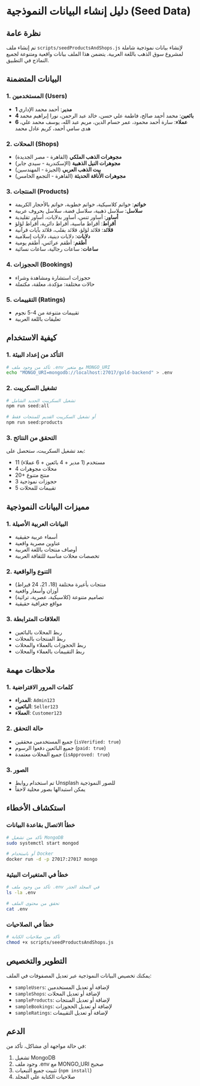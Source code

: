 # دليل إنشاء البيانات النموذجية (Seed Data)

## نظرة عامة

تم إنشاء ملف `scripts/seedProductsAndShops.js` لإنشاء بيانات نموذجية شاملة لمشروع سوق الذهب باللغة العربية. يتضمن هذا الملف بيانات واقعية ومتنوعة لجميع النماذج في التطبيق.

## البيانات المتضمنة

### 1. المستخدمين (Users)
- **1 مدير**: أحمد محمد الإداري
- **4 بائعين**: محمد أحمد صالح، فاطمة علي حسن، خالد عبد الرحمن، نورا إبراهيم محمد
- **6 عملاء**: سارة أحمد محمود، عمر حسام الدين، مريم عبد الله، يوسف محمد علي، هدى سامي أحمد، كريم عادل محمد

### 2. المحلات (Shops)
- **مجوهرات الذهب الملكي** (القاهرة - مصر الجديدة)
- **مجوهرات النيل الذهبية** (الإسكندرية - سيدي جابر)
- **بيت الذهب العربي** (الجيزة - المهندسين)
- **مجوهرات الأناقة الحديثة** (القاهرة - التجمع الخامس)

### 3. المنتجات (Products)
- **خواتم**: خواتم كلاسيكية، خواتم خطوبة، خواتم بالأحجار الكريمة
- **سلاسل**: سلاسل ذهبية، سلاسل فضة، سلاسل بحروف عربية
- **أساور**: أساور تنس، أساور بدلايات، أساور تقليدية
- **أقراط**: أقراط ماسية، أقراط دائرية، أقراط لؤلؤ
- **قلائد**: قلائد لؤلؤ، قلائد بقلب، قلائد بآيات قرآنية
- **دلايات**: دلايات دينية، دلايات إسلامية
- **أطقم**: أطقم عرائس، أطقم يومية
- **ساعات**: ساعات رجالية، ساعات نسائية

### 4. الحجوزات (Bookings)
- حجوزات استشارة ومشاهدة وشراء
- حالات مختلفة: مؤكدة، معلقة، مكتملة

### 5. التقييمات (Ratings)
- تقييمات متنوعة من 4-5 نجوم
- تعليقات باللغة العربية

## كيفية الاستخدام

### 1. التأكد من إعداد البيئة
```bash
# تأكد من وجود ملف .env مع متغير MONGO_URI
echo "MONGO_URI=mongodb://localhost:27017/gold-backend" > .env
```

### 2. تشغيل السكريبت
```bash
# تشغيل السكريبت الجديد الشامل
npm run seed:all

# أو تشغيل السكريبت القديم للمنتجات فقط
npm run seed:products
```

### 3. التحقق من النتائج
بعد تشغيل السكريبت، ستحصل على:
- 11 مستخدم (1 مدير + 4 بائعين + 6 عملاء)
- 4 محلات مجوهرات
- 20+ منتج متنوع
- 3 حجوزات نموذجية
- 5 تقييمات للمحلات

## مميزات البيانات النموذجية

### 1. البيانات العربية الأصيلة
- أسماء عربية حقيقية
- عناوين مصرية واقعية
- أوصاف منتجات باللغة العربية
- تخصصات محلات مناسبة للثقافة العربية

### 2. التنوع والواقعية
- منتجات بأعيرة مختلفة (18، 21، 24 قيراط)
- أوزان وأسعار واقعية
- تصاميم متنوعة (كلاسيكية، عصرية، تراثية)
- مواقع جغرافية حقيقية

### 3. العلاقات المترابطة
- ربط المحلات بالبائعين
- ربط المنتجات بالمحلات
- ربط الحجوزات بالعملاء والمحلات
- ربط التقييمات بالعملاء والمحلات

## ملاحظات مهمة

### 1. كلمات المرور الافتراضية
- **المدراء**: `Admin123`
- **البائعين**: `Seller123`
- **العملاء**: `Customer123`

### 2. حالة التحقق
- جميع المستخدمين محققين (`isVerified: true`)
- جميع البائعين دفعوا الرسوم (`paid: true`)
- جميع المحلات معتمدة (`isApproved: true`)

### 3. الصور
- تم استخدام روابط Unsplash للصور النموذجية
- يمكن استبدالها بصور محلية لاحقاً

## استكشاف الأخطاء

### خطأ الاتصال بقاعدة البيانات
```bash
# تأكد من تشغيل MongoDB
sudo systemctl start mongod

# أو باستخدام Docker
docker run -d -p 27017:27017 mongo
```

### خطأ في المتغيرات البيئية
```bash
# تأكد من وجود ملف .env في المجلد الجذر
ls -la .env

# تحقق من محتوى الملف
cat .env
```

### خطأ في الصلاحيات
```bash
# تأكد من صلاحيات الكتابة
chmod +x scripts/seedProductsAndShops.js
```

## التطوير والتخصيص

يمكنك تخصيص البيانات النموذجية عبر تعديل المصفوفات في الملف:
- `sampleUsers`: لإضافة أو تعديل المستخدمين
- `sampleShops`: لإضافة أو تعديل المحلات
- `sampleProducts`: لإضافة أو تعديل المنتجات
- `sampleBookings`: لإضافة أو تعديل الحجوزات
- `sampleRatings`: لإضافة أو تعديل التقييمات

## الدعم

في حالة مواجهة أي مشاكل، تأكد من:
1. تشغيل MongoDB
2. وجود ملف .env مع MONGO_URI صحيح
3. تثبيت جميع التبعيات (`npm install`)
4. صلاحيات الكتابة على المجلد
